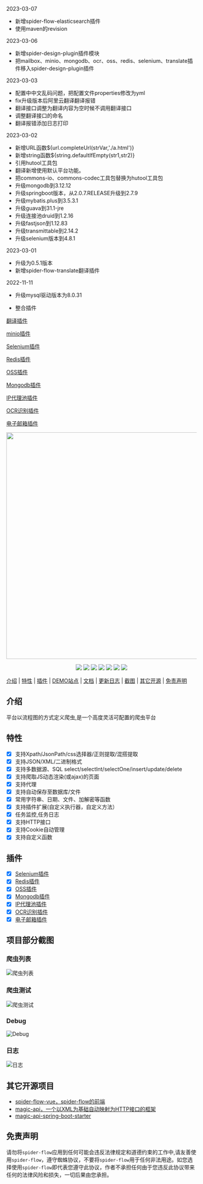 2023-03-07
- 新增spider-flow-elasticsearch插件
- 使用maven的revision

2023-03-06
- 新增spider-design-plugin插件模块
- 把mailbox、minio、mongodb、ocr、oss、redis、selenium、translate插件移入spider-design-plugin插件


2023-03-03
- 配置中中文乱码问题，把配置文件properties修改为yml
- fix升级版本后阿里云翻译翻译报错
- 翻译接口调整为翻译内容为空时候不调用翻译接口
- 调整翻译接口的命名
- 翻译报错添加日志打印

2023-03-02
- 新增URL函数${url.completeUrl(strVar,'./a.html')}
- 新增string函数${string.defaultIfEmpty(str1,str2)}
- 引用hutool工具包
- 翻译新增使用默认平台功能。
- 把commons-io、commons-codec工具包替换为hutool工具包
- 升级mongodb到3.12.12
- 升级springboot版本，从2.0.7.RELEASE升级到2.7.9
- 升级mybatis.plus到3.5.3.1
- 升级guava到31.1-jre
- 升级连接池druid到1.2.16
- 升级fastjson到1.12.83
- 升级transmittable到2.14.2
- 升级selenium版本到4.8.1

2023-03-01
- 升级为0.5.1版本
- 新增spider-flow-translate翻译插件


2022-11-11
- 升级mysql驱动版本为8.0.31

- 整合插件

[翻译插件](https://gitee.com/emaisi/spider-design/tree/master/spider-flow-translate)

[minio插件](https://gitee.com/emaisi/spider-design/tree/master/spider-flow-minio)
 
[Selenium插件](https://gitee.com/emaisi/spider-design/tree/master/spider-flow-selenium)
 
[Redis插件](https://gitee.com/emaisi/spider-design/tree/master/spider-flow-redis)
 
[OSS插件](https://gitee.com/emaisi/spider-design/tree/master/spider-flow-oss)

[Mongodb插件](https://gitee.com/emaisi/spider-design/tree/master/spider-flow-mongodb)
 
[IP代理池插件](https://gitee.com/emaisi/spider-design/tree/master/spider-flow-proxypool)
 
[OCR识别插件](https://gitee.com/emaisi/spider-design/tree/master/spider-flow-ocr)
 
[电子邮箱插件](https://gitee.com/emaisi/spider-design/tree/master/spider-flow-mailbox)



<p align="center">
    <img src="https://www.spiderflow.org/images/logo.svg" width="600">
</p>
<p align="center">
    <a target="_blank" href="https://www.oracle.com/technetwork/java/javase/downloads/index.html"><img src="https://img.shields.io/badge/JDK-1.8+-green.svg" /></a>
    <a target="_blank" href="https://www.spiderflow.org"><img src="https://img.shields.io/badge/Docs-latest-blue.svg"/></a>
    <a target="_blank" href="https://github.com/ssssssss-team/spider-flow/releases"><img src="https://img.shields.io/github/v/release/ssssssss-team/spider-flow?logo=github"></a>
    <a target="_blank" href='https://gitee.com/ssssssss-team/spider-flow'><img src="https://gitee.com/ssssssss-team/spider-flow/badge/star.svg?theme=white" /></a>
    <a target="_blank" href='https://github.com/ssssssss-team/spider-flow'><img src="https://img.shields.io/github/stars/ssssssss-team/spider-flow.svg?style=social"/></a>
    <a target="_blank" href="LICENSE"><img src="https://img.shields.io/:license-MIT-blue.svg"></a>
    <a target="_blank" href="https://shang.qq.com/wpa/qunwpa?idkey=10faa4cf9743e0aa379a72f2ad12a9e576c81462742143c8f3391b52e8c3ed8d"><img src="https://img.shields.io/badge/Join-QQGroup-blue"></a>
</p>

[介绍](#介绍) | [特性](#特性) | [插件](#插件) | <a target="_blank" href="http://demo.spiderflow.org">DEMO站点</a> | <a target="_blank" href="https://www.spiderflow.org">文档</a> | <a target="_blank" href="https://www.spiderflow.org/changelog.html">更新日志</a> | [截图](#项目部分截图) | [其它开源](#其它开源项目) | [免责声明](#免责声明)

## 介绍
平台以流程图的方式定义爬虫,是一个高度灵活可配置的爬虫平台

## 特性
- [x] 支持Xpath/JsonPath/css选择器/正则提取/混搭提取
- [x] 支持JSON/XML/二进制格式
- [x] 支持多数据源、SQL select/selectInt/selectOne/insert/update/delete
- [x] 支持爬取JS动态渲染(或ajax)的页面
- [x] 支持代理
- [x] 支持自动保存至数据库/文件
- [x] 常用字符串、日期、文件、加解密等函数
- [x] 支持插件扩展(自定义执行器，自定义方法）
- [x] 任务监控,任务日志
- [x] 支持HTTP接口
- [x] 支持Cookie自动管理
- [x] 支持自定义函数

## 插件
- [x] [Selenium插件](https://gitee.com/ssssssss-team/spider-flow-selenium)
- [x] [Redis插件](https://gitee.com/ssssssss-team/spider-flow-redis)
- [x] [OSS插件](https://gitee.com/ssssssss-team/spider-flow-oss)
- [x] [Mongodb插件](https://gitee.com/ssssssss-team/spider-flow-mongodb)
- [x] [IP代理池插件](https://gitee.com/ssssssss-team/spider-flow-proxypool)
- [x] [OCR识别插件](https://gitee.com/ssssssss-team/spider-flow-ocr)
- [x] [电子邮箱插件](https://gitee.com/ssssssss-team/spider-flow-mailbox)

## 项目部分截图
### 爬虫列表
![爬虫列表](https://images.gitee.com/uploads/images/2020/0412/104521_e1eb3fbb_297689.png "list.png")
### 爬虫测试
![爬虫测试](https://images.gitee.com/uploads/images/2020/0412/104659_b06dfbf0_297689.gif "test.gif")
### Debug
![Debug](https://images.gitee.com/uploads/images/2020/0412/104741_f9e1190e_297689.png "debug.png")
### 日志
![日志](https://images.gitee.com/uploads/images/2020/0412/104800_a757f569_297689.png "logo.png")

## 其它开源项目
- [spider-flow-vue，spider-flow的前端](https://gitee.com/ssssssss-team/spider-flow-vue)
- [magic-api，一个以XML为基础自动映射为HTTP接口的框架](https://gitee.com/ssssssss-team/magic-api)
- [magic-api-spring-boot-starter](https://gitee.com/ssssssss-team/magic-api-spring-boot-starter)


## 免责声明
请勿将`spider-flow`应用到任何可能会违反法律规定和道德约束的工作中,请友善使用`spider-flow`，遵守蜘蛛协议，不要将`spider-flow`用于任何非法用途。如您选择使用`spider-flow`即代表您遵守此协议，作者不承担任何由于您违反此协议带来任何的法律风险和损失，一切后果由您承担。

